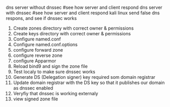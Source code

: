 dns server without dnssec  #see how server and client respond
dns server with dnssec      #see how server and client respond
kali linux send false dns respons, and see if dnssec works

1. Create zones directory with correct owner & permissions
2. Create keys directory with correct owner & permissions 
3. Configure named.conf
4. Configure named.conf.options
5. configure forward zone
6. configure reverse zone
7. configure Apparmor
8. Reload bind9 and sign the zone file
9. Test localy to make sure dnssec works
10. Generate DS (Delegation signer) key required som domain registrar
11. Update domain registrar with the DS key so that it publishes our domain as dnssec enabled
12. Veryfiy that dnssec is working externaly
13. view signed zone file